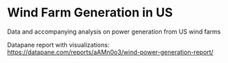 # Wind Farm Generation in US
 Data and accompanying analysis on power generation from US wind farms

Datapane report with visualizations: https://datapane.com/reports/aAMn0o3/wind-power-generation-report/
